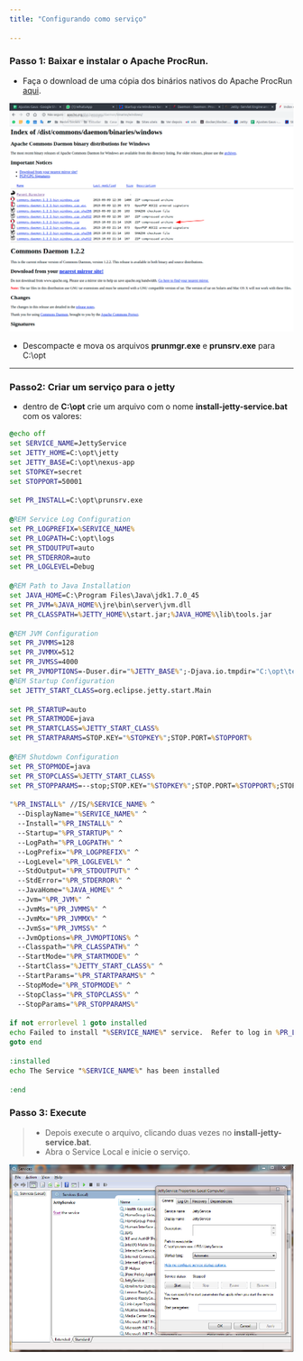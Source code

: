 ```yaml
---
title: "Configurando como serviço"

---
```



### Passo 1: Baixar e instalar o  Apache ProcRun.

- Faça o download de uma cópia dos binários nativos do Apache ProcRun [aqui](http://www.apache.org/dist/commons/daemon/binaries/).

![](assets/2022-11-02-10-39-27-image.png)

- Descompacte e mova os arquivos **prunmgr.exe** e **prunsrv.exe** para C:\opt

---

### Passo2: Criar um serviço para o jetty

- dentro de **C:\opt** crie um arquivo com o nome **install-jetty-service.bat** com os valores:

```bat
@echo off
set SERVICE_NAME=JettyService
set JETTY_HOME=C:\opt\jetty
set JETTY_BASE=C:\opt\nexus-app
set STOPKEY=secret
set STOPPORT=50001

set PR_INSTALL=C:\opt\prunsrv.exe

@REM Service Log Configuration
set PR_LOGPREFIX=%SERVICE_NAME%
set PR_LOGPATH=C:\opt\logs
set PR_STDOUTPUT=auto
set PR_STDERROR=auto
set PR_LOGLEVEL=Debug

@REM Path to Java Installation
set JAVA_HOME=C:\Program Files\Java\jdk1.7.0_45
set PR_JVM=%JAVA_HOME%\jre\bin\server\jvm.dll
set PR_CLASSPATH=%JETTY_HOME%\start.jar;%JAVA_HOME%\lib\tools.jar

@REM JVM Configuration
set PR_JVMMS=128
set PR_JVMMX=512
set PR_JVMSS=4000
set PR_JVMOPTIONS=-Duser.dir="%JETTY_BASE%";-Djava.io.tmpdir="C:\opt\temp";-Djetty.home="%JETTY_HOME%";-Djetty.base="%JETTY_BASE%"
@REM Startup Configuration
set JETTY_START_CLASS=org.eclipse.jetty.start.Main

set PR_STARTUP=auto
set PR_STARTMODE=java
set PR_STARTCLASS=%JETTY_START_CLASS%
set PR_STARTPARAMS=STOP.KEY="%STOPKEY%";STOP.PORT=%STOPPORT%

@REM Shutdown Configuration
set PR_STOPMODE=java
set PR_STOPCLASS=%JETTY_START_CLASS%
set PR_STOPPARAMS=--stop;STOP.KEY="%STOPKEY%";STOP.PORT=%STOPPORT%;STOP.WAIT=10

"%PR_INSTALL%" //IS/%SERVICE_NAME% ^
  --DisplayName="%SERVICE_NAME%" ^
  --Install="%PR_INSTALL%" ^
  --Startup="%PR_STARTUP%" ^
  --LogPath="%PR_LOGPATH%" ^
  --LogPrefix="%PR_LOGPREFIX%" ^
  --LogLevel="%PR_LOGLEVEL%" ^
  --StdOutput="%PR_STDOUTPUT%" ^
  --StdError="%PR_STDERROR%" ^
  --JavaHome="%JAVA_HOME%" ^
  --Jvm="%PR_JVM%" ^
  --JvmMs="%PR_JVMMS%" ^
  --JvmMx="%PR_JVMMX%" ^
  --JvmSs="%PR_JVMSS%" ^
  --JvmOptions=%PR_JVMOPTIONS% ^
  --Classpath="%PR_CLASSPATH%" ^
  --StartMode="%PR_STARTMODE%" ^
  --StartClass="%JETTY_START_CLASS%" ^
  --StartParams="%PR_STARTPARAMS%" ^
  --StopMode="%PR_STOPMODE%" ^
  --StopClass="%PR_STOPCLASS%" ^
  --StopParams="%PR_STOPPARAMS%"

if not errorlevel 1 goto installed
echo Failed to install "%SERVICE_NAME%" service.  Refer to log in %PR_LOGPATH%
goto end

:installed
echo The Service "%SERVICE_NAME%" has been installed

:end
```

### Passo 3: Execute

> - Depois execute o arquivo, clicando duas vezes no **install-jetty-service.bat**.
> - Abra o Service Local e inicie o serviço.

![](assets/2022-11-02-10-43-58-image.png)

